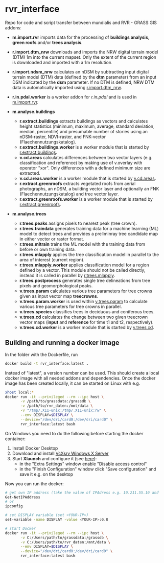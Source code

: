 # rvr_interface

Repo for code and script transfer between mundialis and RVR - GRASS GIS addons:

- **m.import.rvr** imports data for the processing of <b>buildings analysis</b>,
  <b>green roofs</b> and/or <b>trees analysis</b>.

- **r.import.dtm_nrw** downloads and imports the NRW digital terrain model
  (DTM) 1m into the current mapset. Only the extent of the current region is
  downloaded and imported with a 1m resolution.

- **r.import.ndsm_nrw** calculates an nDSM by subtracting input digital terrain
  model (DTM) data (defined by the <b>dtm</b> parameter) from an input DSM
  indicated by the <b>dsm</b> parameter. If no DTM is defined, NRW DTM data
  is automatically imported using <a href="grass-gis-addons/r.import.dtm_nrw/r.import.dtm_nrw.html">r.import.dtm_nrw</a>.

- **r.in.pdal.worker** is a worker addon for <em>r.in.pdal</em> and is used in
  <a href="grass-gis-addons/m.import.rvr/m.import.rvr.html">m.import.rvr</a>.

- **m.analyse.buildings**

  - **r.extract.buildings** extracts buildings as vectors and calculates height
    statistics (minimum, maximum, average, standard deviation, median,
    percentile) and presumable number of stories using an nDSM-raster,
    NDVI-raster, and FNK-vector (Flaechennutzungskatalog).
  - **r.extract.buildings.worker** is a worker module that is started by
    <a href="grass-gis-addons/m.analyse.buildings/r.extract.buildings/r.extract.buildings.html">r.extract.buildings</a>.
  - **v.cd.areas** calculates differences between two vector layers
    (e.g. classification and reference) by making use of v.overlay with operator
    "xor". Only differences with a defined minimum size are extracted.
  - **v.cd.areas.worker** is a worker module that is started by
    <a href="grass-gis-addons/m.analyse.buildings/v.cd.areas/v.cd.areas.html">v.cd.areas</a>.
  - **r.extract.greenroofs** extracts vegetated roofs from aerial photographs,
    an nDSM, a building vector layer and optionally an FNK
    (Flaechennutzungskatalog) and tree vector layer.
  - **r.extract.greenroofs.worker** is a worker module that is started by
    <a href="grass-gis-addons/m.analyse.buildings/r.extract.greenroofs/r.extract.greenroofs.html">r.extract.greenroofs</a>.

- **m.analyse.trees**

  - **r.trees.peaks** assigns pixels to nearest peak (tree crown).
  - **r.trees.traindata** generates training data for a machine learning (ML) model
    to detect trees and provides a preliminray tree candidate map in either vector or raster format.
  - **r.trees.mltrain** trains the ML model with the training data from before or own training data.
  - **r.trees.mlapply** applies the tree classification model
    in parallel to the area of interest (current region).
  - **r.trees.mlapply.worker** applies classification model for a region
    defined by a vector. This module should not be called directly, instead
    it is called in parallel by <a href="grass-gis-addons/m.analyse.trees/r.trees.mlapply/r.trees.mlapply.html">r.trees.mlapply</a>.
  - **r.trees.postprocess** generates single tree delineations from tree pixels
    and geomorphological peaks.
  - **v.trees.param** calculates various tree parameters for tree crowns given
    as input vector map <b>treecrowns</b>.
  - **v.trees.param.worker** is used within <a href="grass-gis-addons/m.analyse.trees/v.trees.param/v.trees.param.html">v.trees.param</a> to calculate various tree parameters
    for tree crowns in parallel.
  - **v.trees.species** classifies trees in deciduous and coniferous trees.
  - **v.trees.cd** calculates the change between two given treecrown vector
    maps (<b>input</b> and <b>reference</b> for time t1 and t2, respectively).
  - **v.trees.cd.worker** is a worker module that is started by
    <a href="grass-gis-addons/m.analyse.trees/v.trees.cd/v.trees.cd.html">v.trees.cd</a>.

## Building and running a docker image

In the folder with the Dockerfile, run

```bash
docker build -t rvr_interface:latest .
```

Instead of "latest", a version number can be used. This should create a local
docker image with all needed addons and dependencies. Once the docker image
has been created locally, it can be started on Linux with e.g.

```bash
xhost local:*
docker run -it --privileged --rm --ipc host \
       -v /path/to/grassdata:/grassdb \
       -v /path/to/rvr_daten:/mnt/data \
       -v "/tmp/.X11-unix:/tmp/.X11-unix:rw" \
       --env DISPLAY=$DISPLAY \
       --device="/dev/dri/card0:/dev/dri/card0" \
       rvr_interface:latest bash
```

On Windows you need to do the following before starting the docker container:

1. Install Docker Desktop
2. Download and install [VcXsrv Windows X Server](https://sourceforge.net/projects/vcxsrv/)
3. Start **Xlaunch** and configure it (see [here](https://dev.to/darksmile92/run-gui-app-in-linux-docker-container-on-windows-host-4kde)):
   - in the "Extra Settings" window enable "Disable access control"
   - in the "Finish Configuration" window click "Save configuration" and save it e.g. on the desktop

Now you can run the docker:

```bash
# get own IP address (take the value of IPAdress e.g. 10.211.55.10 and not 127.0.0.1)
Get-NetIPAddress
# or
ipconfig

# set DISPLAY variable (set <YOUR-IP>)
set-variable -name DISPLAY -value <YOUR-IP>:0.0

# start Docker
docker run -it --privileged --rm --ipc host \
       -v C:/Users/path/to/grassdata:/grassdb \
       -v C:/Users/path/to/rvr_daten:/mnt/data \
       --env DISPLAY=$DISPLAY \
       --device="/dev/dri/card0:/dev/dri/card0" \
       rvr_interface:latest bash
```
